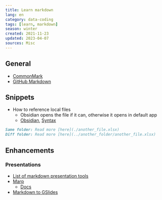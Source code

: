 ```yaml
---
title: Learn markdown
lang: en
category: data-coding
tags: [learn, markdown]
season: winter
created: 2021-11-23
updated: 2023-04-07
sources: Misc
---
```


## General
- [CommonMark](https://commonmark.org/)
- [GitHub Markdown](https://github.github.com/gfm/)

## Snippets
- How to reference local files
	- Obsidian opens the file if it can, otherwise it opens in default app
	- [Obsidian](https://forum.obsidian.md/t/how-to-link-a-local-file-in-obsidian/5815), [Syntax](https://stackoverflow.com/questions/32563078/how-link-to-any-local-file-with-markdown-syntax/59226851)

```markdown
Same folder: Read more [here](./another_file.xlsx)
Diff folder: Read more [here](../another_folder/another_file.xlsx)
```

## Enhancements

### Presentations
- [List of markdown presentation tools](https://gist.github.com/johnloy/27dd124ad40e210e91c70dd1c24ac8c8)
- [Marp](https://github.com/marp-team/marp-cli)
	- [Docs](https://marpit.marp.app/)
- [Markdown to GSlides](https://github.com/googleworkspace/md2googleslides)